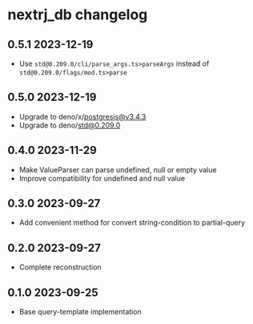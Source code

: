 # nextrj_db changelog

## 0.5.1 2023-12-19

- Use `std@0.209.0/cli/parse_args.ts>parseArgs` instead of `std@0.209.0/flags/mod.ts>parse`

## 0.5.0 2023-12-19

- Upgrade to deno/x/postgresjs@v3.4.3
- Upgrade to deno/std@0.209.0

## 0.4.0 2023-11-29

- Make ValueParser can parse undefined, null or empty value
- Improve compatibility for undefined and null value

## 0.3.0 2023-09-27

- Add convenient method for convert string-condition to partial-query

## 0.2.0 2023-09-27

- Complete reconstruction

## 0.1.0 2023-09-25

- Base query-template implementation
